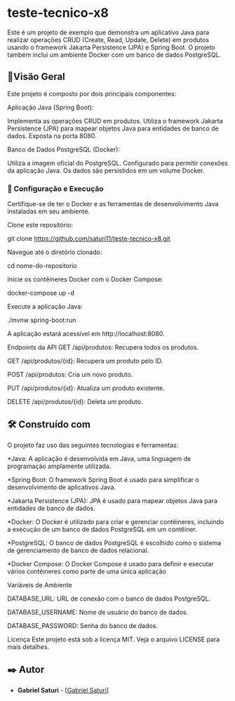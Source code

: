 # teste-tecnico-x8
  Este é um projeto de exemplo que demonstra um aplicativo Java para realizar operações CRUD (Create, Read, Update, Delete) em produtos usando o framework Jakarta Persistence (JPA) e Spring Boot. O projeto também inclui um ambiente Docker com um banco de dados PostgreSQL.

## 🚀Visão Geral
Este projeto é composto por dois principais componentes:

Aplicação Java (Spring Boot):

Implementa as operações CRUD em produtos.
Utiliza o framework Jakarta Persistence (JPA) para mapear objetos Java para entidades de banco de dados.
Exposta na porta 8080.

Banco de Dados PostgreSQL (Docker):

Utiliza a imagem oficial do PostgreSQL.
Configurado para permitir conexões da aplicação Java.
Os dados são persistidos em um volume Docker.


### 🔧 Configuração e Execução
Certifique-se de ter o Docker e as ferramentas de desenvolvimento Java instaladas em seu ambiente.

Clone este repositório:

git clone https://github.com/saturi11/teste-tecnico-x8.git

Navegue até o diretório clonado:

cd nome-do-repositorio

Inicie os contêineres Docker com o Docker Compose:

docker-compose up -d

Execute a aplicação Java:

./mvnw spring-boot:run

A aplicação estará acessível em http://localhost:8080.

Endpoints da API
GET /api/produtos: Recupera todos os produtos.

GET /api/produtos/{id}: Recupera um produto pelo ID.

POST /api/produtos: Cria um novo produto.

PUT /api/produtos/{id}: Atualiza um produto existente.

DELETE /api/produtos/{id}: Deleta um produto.

## 🛠️ Construído com
O projeto faz uso das seguintes tecnologias e ferramentas:

*Java: A aplicação é desenvolvida em Java, uma linguagem de programação amplamente utilizada.

*Spring Boot: O framework Spring Boot é usado para simplificar o desenvolvimento de aplicativos Java.

*Jakarta Persistence (JPA): JPA é usado para mapear objetos Java para entidades de banco de dados.

*Docker: O Docker é utilizado para criar e gerenciar contêineres, incluindo a execução de um banco de dados PostgreSQL em um contêiner.

*PostgreSQL: O banco de dados PostgreSQL é escolhido como o sistema de gerenciamento de banco de dados relacional.

*Docker Compose: O Docker Compose é usado para definir e executar vários contêineres como parte de uma única aplicação

Variáveis de Ambiente

DATABASE_URL: URL de conexão com o banco de dados PostgreSQL.

DATABASE_USERNAME: Nome de usuário do banco de dados.

DATABASE_PASSWORD: Senha do banco de dados.

Licença
Este projeto está sob a licença MIT. Veja o arquivo LICENSE para mais detalhes.
## ✒️ Autor
* **Gabriel Saturi** - [[Gabriel Saturi](https://github.com/saturi11)]
